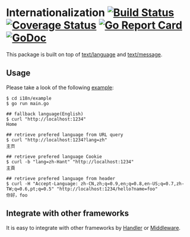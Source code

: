 # Internationalization [![Build Status](https://travis-ci.org/clevergo/i18n.svg?branch=master)](https://travis-ci.org/clevergo/i18n) [![Coverage Status](https://coveralls.io/repos/github/clevergo/i18n/badge.svg?branch=master)](https://coveralls.io/github/clevergo/i18n?branch=master) [![Go Report Card](https://goreportcard.com/badge/github.com/clevergo/i18n)](https://goreportcard.com/report/github.com/clevergo/i18n) [![GoDoc](https://godoc.org/github.com/clevergo/i18n?status.svg)](http://godoc.org/github.com/clevergo/i18n)

This package is built on top of [text/language](https://godoc.org/golang.org/x/text/language) and [text/message](https://godoc.org/golang.org/x/text/message).

## Usage

Please take a look of the following [example](example):

```shell
$ cd i18n/example
$ go run main.go
```

```
## fallback language(English)
$ curl "http://localhost:1234"
Home

## retrieve prefered language from URL query
$ curl "http://localhost:1234?lang=zh"
主页

## retrieve prefered language Cookie
$ curl -b "lang=zh-Hant" "http://localhost:1234"
主頁

## retrieve prefered language from header
$ curl -H "Accept-Language: zh-CN,zh;q=0.9,en;q=0.8,en-US;q=0.7,zh-TW;q=0.6,pt;q=0.5" "http://localhost:1234/hello?name=foo"
你好，foo
```

## Integrate with other frameworks

It is easy to integrate with other frameworks by [Handler](https://godoc.org/github.com/clevergo/i18n#Handler) or [Middleware](https://godoc.org/github.com/clevergo/i18n#Middleware).
